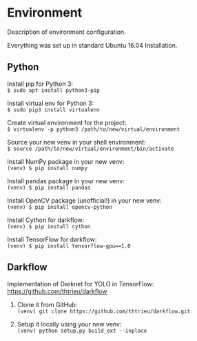 # Environment

Description of environment configuration.

Everything was set up in standard Ubuntu 16.04 Installation.

## Python

Install pip for Python 3: \
`$ sudo apt install python3-pip`

Install virtual env for Python 3: \
`$ sudo pip3 install virtualenv`

Create virtual environment for the project:\
`$ virtualenv -p python3 /path/to/new/virtual/environment`

Source your new venv in your shell environment:\
`$ source /path/to/new/virtual/environment/bin/activate`

Install NumPy package in your new venv:\
`(venv) $ pip install numpy`

Install pandas package in your new venv:\
`(venv) $ pip install pandas`

Install OpenCV package (unofficial!) in your new venv:\
`(venv) $ pip install opencv-python`

Install Cython for darkflow:\
`(venv) $ pip install cython`

Install TensorFlow for darkflow:\
`(venv) $ pip install tensorflow-gpu==1.0`

## Darkflow
Implementation of Darknet for YOLO in TensorFlow: 
https://github.com/thtrieu/darkflow

1) Clone it from GitHub:\
 `(venv) git clone https://github.com/thtrieu/darkflow.git`
 
2) Setup it locally using your new venv:\
 `(venv) python setup.py build_ext --inplace`